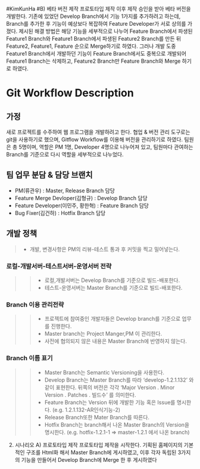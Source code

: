 #KimKunHa
#B) 베타 버전 제작
프로토타입 제작 이후 제작 승인을 받아 베타 버전을 개발한다. 기존에 있었던 Develop Branch에서 기능 1가지를 추가하려고 하는데, Branch를 추가한 후 기능이 예상보다 복잡하여 Feature Developer가 서로 상의를 가졌다. 제시된 해결 방법은 해당 기능을 세부적으로 나누어 Feature Branch에서 파생된 Feature1 Branch와 Feature1 Branch에서 파생된 Feature2 Branch를 만든 뒤 Feature2, Feature1, Feature 순으로 Merge하기로 하였다.
그러나 개발 도중 Feature1 Branch에서 개발하던 기능이 Feature Branch에서도 중복으로 개발되어 Feature1 Branch는 삭제하고, Feature2 Branch만 Feature Branch와 Merge 하기로 하였다.

# Git Workflow Description

## 가정
새로 프로젝트를 수주하여 웹 프로그램을 개발하려고 한다.
협업 & 버전 관리 도구로는 git을 사용하기로 했으며, Gitflow Workflow를 이용해 버전을 관리하기로 하였다.
팀원은 총 5명이며, 역할은 PM 1명, Developer 4명으로 나누어져 있고, 팀원마다 관여하는 Branch를 기준으로 다시 역할을 세부적으로 나누었다.


## 팀 업무 분담 & 담당 브랜치

- PM(류관우) : Master, Release Branch 담당
- Feature Merge Devloper(김형규) : Develop Branch 담당
- Feature Developer(이민주, 황한혁) : Feature Branch 담당
- Bug Fixer(김건하) : Hotfix Branch 담당


## 개발 정책

>- 개발, 변경사항은 PM의 리뷰-테스트 통과 후 커밋을 찍고 밀어넣는다.

### 로컬-개발서버-테스트서버-운영서버 전략

>>- 로컬,개발서버는 Develop Branch를 기준으로 빌드-배포한다.
>>- 테스트-운영서버는 Master Branch를 기준으로 빌드-배포한다.

### Branch 이용 관리전략

>>- 프로젝트에 참여중인 개발자들은 Develop branch를 기준으로 업무를 진행한다.
>>- Master branch는 Project Manger,PM 이 관리한다.
>>- 사전에 협의되지 않은 내용은 Master Branch에 반영하지 않는다.

### Branch 이름 표기

>>- Master Branch는 Semantic Versioning을 사용한다.
>>- Develop Branch는 Master Branch를 따라 ‘develop-1.2.1.132’ 와 같이 표현한다. 뒤쪽의 버전은 각각 ‘Major Version . Minor Version . Patches . 빌드수’ 를 의미한다. 
>>- Feature Branch는 Version 뒤에 개발한 기능 혹은 Issue를 명시한다. (e.g. 1.2.1.132-AR인식기능-2)
>>- Release Branch또한 Mater Branch를 따른다.
>>- Hotfix Branch는 branch해서 나온 Master Branch의 Version을 명시한다. (e.g. hotfix-1.2.1-1   =>  master-1.2.1 에서 나온 branch)

2. 시나리오
A) 프로토타입 제작
프로토타입 제작을 시작한다. 기획된 홈페이지의 기본적인 구조를 Html화 해서 Master Branch에 게시하였고, 이후 각자 독립된 3가지의 기능을 만들어서 Develop Branch에 Merge 한 후 게시하였다
